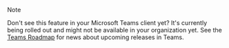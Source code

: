 > [!NOTE]
> Don't see this feature in your Microsoft Teams client yet? It's currently being rolled out and might not be available in your organization yet. See the [Teams Roadmap](https://aka.ms/TeamsRoadmap) for news about upcoming releases in Teams.
